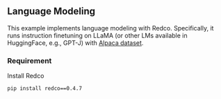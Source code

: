 ## Language Modeling

This example implements language modeling with Redco. 
Specifically, it runs instruction finetuning on LLaMA (or other LMs available in HuggingFace, e.g., GPT-J) with [Alpaca dataset](https://huggingface.co/datasets/tatsu-lab/alpaca). 

### Requirement
Install Redco
```shell
pip install redco==0.4.7
```
